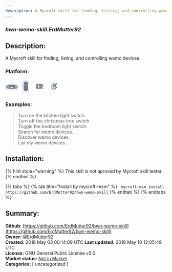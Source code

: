 ```yaml
---
description: A Mycroft skill for finding, listing, and controlling wemo devices.
---
```


### _bwn-wemo-skill.ErdMutter92_  
## Description:  
A Mycroft skill for finding, listing, and controlling wemo devices.  
  
### Platform:  
 ![Mark I](../.gitbook/assets/mark-1-icon.png)  ![Mark II](../.gitbook/assets/mark-2-icon.png)  ![Picroft](../.gitbook/assets/picroft-icon.png)  ![plasmoid](../.gitbook/assets/kde.png)   
### Examples:  
> Turn on the kitchen light switch.  
> Turn off the christmas tree switch.  
> Toggle the bedroom light switch.  
> Search for wemo devices.  
> Discover wemo devices.  
> List my wemo devices.  
  
## Installation:  
{% hint style="warning" %}
This skill is not aproved by Mycroft skill tester.
{% endhint %}
    
{% tabs %}
{% tab title="Install by mycroft-msm" %}
``` mycroft-msm install https://github.com/ErdMutter92/bwn-wemo-skill```
{% endtab %}
  {% endtabs %}
    
## Summary:  
**Github:** [https://github.com/ErdMutter92/bwn-wemo-skill](https://github.com/ErdMutter92/bwn-wemo-skill)  
**Owner:** [@ErdMutter92](https://github.com/ErdMutter92)  
**Created:** 2018 May 03 00:14:09 UTC  **Last updated:** 2018 May 10 12:05:49 UTC  
**License:** GNU General Public License v3.0  
**Market status:** [Not in Market](https://market.mycroft.ai/skill/)  
**Categories:** [ uncategorized ]   
